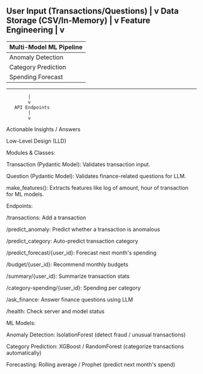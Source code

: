  User Input (Transactions/Questions)
            |
            v
   Data Storage (CSV/In-Memory)
            |
            v
     Feature Engineering
            |
            v
 -----------------------------
 |  Multi-Model ML Pipeline  |
 |---------------------------|
 | Anomaly Detection         |
 | Category Prediction       |
 | Spending Forecast         |
 -----------------------------
            |
            v
       API Endpoints
            |
            v
   Actionable Insights / Answers


Low-Level Design (LLD)

Modules & Classes:

Transaction (Pydantic Model): Validates transaction input.

Question (Pydantic Model): Validates finance-related questions for LLM.

make_features(): Extracts features like log of amount, hour of transaction for ML models.

Endpoints:

/transactions: Add a transaction

/predict_anomaly: Predict whether a transaction is anomalous

/predict_category: Auto-predict transaction category

/predict_forecast/{user_id}: Forecast next month's spending

/budget/{user_id}: Recommend monthly budgets

/summary/{user_id}: Summarize transaction stats

/category-spending/{user_id}: Spending per category

/ask_finance: Answer finance questions using LLM

/health: Check server and model status

ML Models:

Anomaly Detection: IsolationForest (detect fraud / unusual transactions)

Category Prediction: XGBoost / RandomForest (categorize transactions automatically)

Forecasting: Rolling average / Prophet (predict next month's spend)
